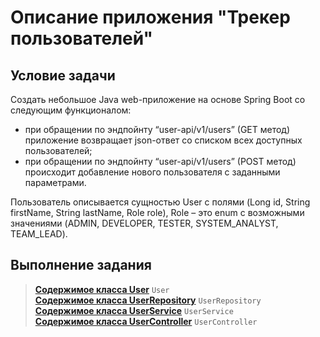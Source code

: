 # Описание приложения "Трекер пользователей"

## Условие задачи
Создать небольшое Java web-приложение на основе Spring Boot со
следующим функционалом:
- при обращении по эндпойнту “user-api/v1/users” (GET метод)
  приложение возвращает json-ответ со списком всех доступных
  пользователей;
- при обращении по эндпойнту “user-api/v1/users” (POST метод)
  происходит добавление нового пользователя с заданными
  параметрами.
<p>
  Пользователь описывается сущностью User с полями (Long id, String
  firstName, String lastName, Role role), Role – это enum с возможными
  значениями (ADMIN, DEVELOPER, TESTER, SYSTEM_ANALYST,
  TEAM_LEAD). 
<p>

## Выполнение задания
> [__Содержимое класса User__](src/main/java/mephi/digitalfaculty/SpringApp/model/User.java) `User`<br>
> [__Содержимое класса UserRepository__](src/main/java/mephi/digitalfaculty/SpringApp/UserRepository/Main.java) `UserRepository`<br>
> [__Содержимое класса UserService__](src/main/java/mephi/digitalfaculty/SpringApp/service/UserService.java) `UserService`<br>
> [__Содержимое класса UserController__](src/main/java/mephi/digitalfaculty/SpringApp/controller/UserController.java) `UserController`<br>
